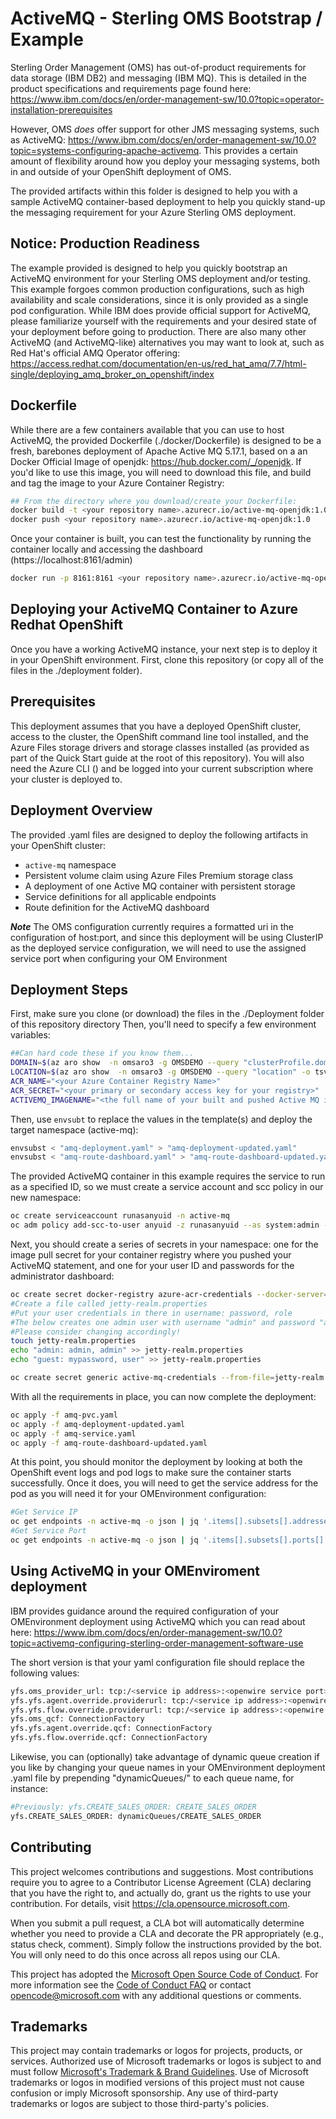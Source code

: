 # ActiveMQ - Sterling OMS Bootstrap / Example

Sterling Order Management (OMS) has out-of-product requirements for data storage (IBM DB2) and messaging (IBM MQ).
This is detailed in the product specifications and requirements page found here: https://www.ibm.com/docs/en/order-management-sw/10.0?topic=operator-installation-prerequisites 

However, OMS *does* offer support for other JMS messaging systems, such as ActiveMQ: https://www.ibm.com/docs/en/order-management-sw/10.0?topic=systems-configuring-apache-activemq.
This provides a certain amount of flexibility around how you deploy your messaging systems, both in and outside of your OpenShift deployment of OMS.

The provided artifacts within this folder is designed to help you with a sample ActiveMQ container-based deployment to help you quickly stand-up the messaging requirement for your
Azure Sterling OMS deployment.

## Notice: Production Readiness

The example provided is designed to help you quickly bootstrap an ActiveMQ environment for your Sterling OMS deployment and/or testing. This example forgoes common production configurations, such as high availability and scale considerations, since it is only provided as a single pod configuration. While IBM does provide official support for ActiveMQ, please familiarize yourself with the requirements and your desired state of your deployment before going to production. There are also many other ActiveMQ (and ActiveMQ-like) alternatives you may want to look at, such as Red Hat's official AMQ Operator offering: https://access.redhat.com/documentation/en-us/red_hat_amq/7.7/html-single/deploying_amq_broker_on_openshift/index

## Dockerfile

While there are a few containers available that you can use to host ActiveMQ, the provided Dockerfile (./docker/Dockerfile) is designed to be a fresh, barebones deployment of Apache Active MQ 5.17.1, based 
on a an Docker Official Image of openjdk: https://hub.docker.com/_/openjdk. If you'd like to use this image, you will need to download this file, and build and tag the image to your Azure Container Registry:

```bash
## From the directory where you download/create your Dockerfile:
docker build -t <your repository name>.azurecr.io/active-mq-openjdk:1.0 .
docker push <your repository name>.azurecr.io/active-mq-openjdk:1.0
```

Once your container is built, you can test the functionality by running the container locally and accessing the dashboard (https://localhost:8161/admin)

```bash
docker run -p 8161:8161 <your repository name>.azurecr.io/active-mq-openjdk:1.0
```

## Deploying your ActiveMQ Container to Azure Redhat OpenShift

Once you have a working ActiveMQ instance, your next step is to deploy it in your OpenShift environment. First, clone this repository (or copy all of the files in the ./deployment folder).

## Prerequisites

This deployment assumes that you have a deployed OpenShift cluster, access to the cluster, the OpenShift command line tool installed, and the Azure Files storage drivers and storage classes installed (as provided as part of the Quick Start guide at the root of this repository). You will also need the Azure CLI () and be logged into your current subscription where your cluster is deployed to.

## Deployment Overview

The provided .yaml files are designed to deploy the following artifacts in your OpenShift cluster:

* ```active-mq``` namespace
* Persistent volume claim using Azure Files Premium storage class
* A deployment of one Active MQ container with persistent storage
* Service definitions for all applicable endpoints
* Route definition for the ActiveMQ dashboard

***Note*** The OMS configuration currently requires a formatted uri in the configuration of host:port, and since this deployment will be using ClusterIP as the deployed service configuration, we will need to use the assigned service port when configuring your OM Environment

## Deployment Steps

First, make sure you clone (or download) the files in the ./Deployment folder of this repository directory Then, you'll need to specify a few environment variables:

```bash
##Can hard code these if you know them...
DOMAIN=$(az aro show  -n omsaro3 -g OMSDEMO --query "clusterProfile.domain" -o tsv)
LOCATION=$(az aro show  -n omsaro3 -g OMSDEMO --query "location" -o tsv)
ACR_NAME="<your Azure Container Registry Name>"
ACR_SECRET="<your primary or secondary access key for your registry>"
ACTIVEMQ_IMAGENAME="<the full name of your built and pushed Active MQ image"
```

Then, use ```envsubt``` to replace the values in the template(s) and deploy the target namespace (active-mq):

```bash
envsubst < "amq-deployment.yaml" > "amq-deployment-updated.yaml"
envsubst < "amq-route-dashboard.yaml" > "amq-route-dashboard-updated.yaml"
```

The provided ActiveMQ container in this example requires the service to run as a specified ID, so we must create a service account and scc policy in our new namespace:

```bash
oc create serviceaccount runasanyuid -n active-mq
oc adm policy add-scc-to-user anyuid -z runasanyuid --as system:admin -n active-mq
```

Next, you should create a series of secrets in your namespace: one for the image pull secret for your container registry where you pushed your ActiveMQ statement, and one for your user ID and passwords for the administrator dashboard:

```bash
oc create secret docker-registry azure-acr-credentials --docker-server=$ACRSERVER.azurecr.io  --docker-username=$ACR_NAME --docker-password=$ACR_SECRET -n active-mq
#Create a file called jetty-realm.properties
#Put your user credentials in there in username: password, role
#The below creates one admin user with username "admin" and password "admin" and one regular user named "guest" with password "mypassword"
#Please consider changing accordingly!
touch jetty-realm.properties
echo "admin: admin, admin" >> jetty-realm.properties
echo "guest: mypassword, user" >> jetty-realm.properties

oc create secret generic active-mq-credentials --from-file=jetty-realm.properties -n active-mq
```

With all the requirements in place, you can now complete the deployment:

```bash
oc apply -f amq-pvc.yaml
oc apply -f amq-deployment-updated.yaml
oc apply -f amq-service.yaml
oc apply -f amq-route-dashboard-updated.yaml
```

At this point, you should monitor the deployment by looking at both the OpenShift event logs and pod logs to make sure the container starts successfully. Once it does, you will need to get the service address for the pod as you will need it for your OMEnvironment configuration:

```bash
#Get Service IP
oc get endpoints -n active-mq -o json | jq '.items[].subsets[].addresses[].ip'
#Get Service Port
oc get endpoints -n active-mq -o json | jq '.items[].subsets[].ports[] | select(.name == "openwire") | .port'
```

## Using ActiveMQ in your OMEnviroment deployment

IBM provides guidance around the required configuration of your OMEnvironment deployment using ActiveMQ which you can read about here: https://www.ibm.com/docs/en/order-management-sw/10.0?topic=activemq-configuring-sterling-order-management-software-use

The short version is that your yaml configuration file should replace the following values:

```bash
yfs.oms_provider_url: tcp:/<service ip address>:<openwire service port>
yfs.yfs.agent.override.providerurl: tcp:/<service ip address>:<openwire service port>
yfs.yfs.flow.override.providerurl: tcp:/<service ip address>:<openwire service port>
yfs.oms_qcf: ConnectionFactory
yfs.yfs.agent.override.qcf: ConnectionFactory
yfs.yfs.flow.override.qcf: ConnectionFactory
```

Likewise, you can (optionally) take advantage of dynamic queue creation if you like by changing your queue names in your OMEnvironment deployment .yaml file by prepending "dynamicQueues/" to each queue name, for instance:

```bash
#Previously: yfs.CREATE_SALES_ORDER: CREATE_SALES_ORDER
yfs.CREATE_SALES_ORDER: dynamicQueues/CREATE_SALES_ORDER
```

## Contributing

This project welcomes contributions and suggestions.  Most contributions require you to agree to a
Contributor License Agreement (CLA) declaring that you have the right to, and actually do, grant us
the rights to use your contribution. For details, visit https://cla.opensource.microsoft.com.

When you submit a pull request, a CLA bot will automatically determine whether you need to provide
a CLA and decorate the PR appropriately (e.g., status check, comment). Simply follow the instructions
provided by the bot. You will only need to do this once across all repos using our CLA.

This project has adopted the [Microsoft Open Source Code of Conduct](https://opensource.microsoft.com/codeofconduct/).
For more information see the [Code of Conduct FAQ](https://opensource.microsoft.com/codeofconduct/faq/) or
contact [opencode@microsoft.com](mailto:opencode@microsoft.com) with any additional questions or comments.

## Trademarks

This project may contain trademarks or logos for projects, products, or services. Authorized use of Microsoft 
trademarks or logos is subject to and must follow 
[Microsoft's Trademark & Brand Guidelines](https://www.microsoft.com/en-us/legal/intellectualproperty/trademarks/usage/general).
Use of Microsoft trademarks or logos in modified versions of this project must not cause confusion or imply Microsoft sponsorship.
Any use of third-party trademarks or logos are subject to those third-party's policies.
